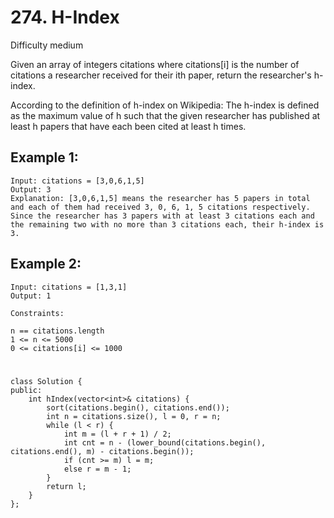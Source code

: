 # 274. H-Index
Difficulty medium

Given an array of integers citations where citations[i] is the number of citations a researcher received for their ith paper, return the researcher's h-index.

According to the definition of h-index on Wikipedia: The h-index is defined as the maximum value of h such that the given researcher has published at least h papers that have each been cited at least h times.


## Example 1:
```
Input: citations = [3,0,6,1,5]
Output: 3
Explanation: [3,0,6,1,5] means the researcher has 5 papers in total and each of them had received 3, 0, 6, 1, 5 citations respectively.
Since the researcher has 3 papers with at least 3 citations each and the remaining two with no more than 3 citations each, their h-index is 3.
```


## Example 2:
```
Input: citations = [1,3,1]
Output: 1
```


```
Constraints:

n == citations.length
1 <= n <= 5000
0 <= citations[i] <= 1000
```


#
```
class Solution {
public:
    int hIndex(vector<int>& citations) {
        sort(citations.begin(), citations.end());
        int n = citations.size(), l = 0, r = n;
        while (l < r) {
            int m = (l + r + 1) / 2;
            int cnt = n - (lower_bound(citations.begin(), citations.end(), m) - citations.begin());
            if (cnt >= m) l = m;
            else r = m - 1;
        }
        return l;
    }
};
```
